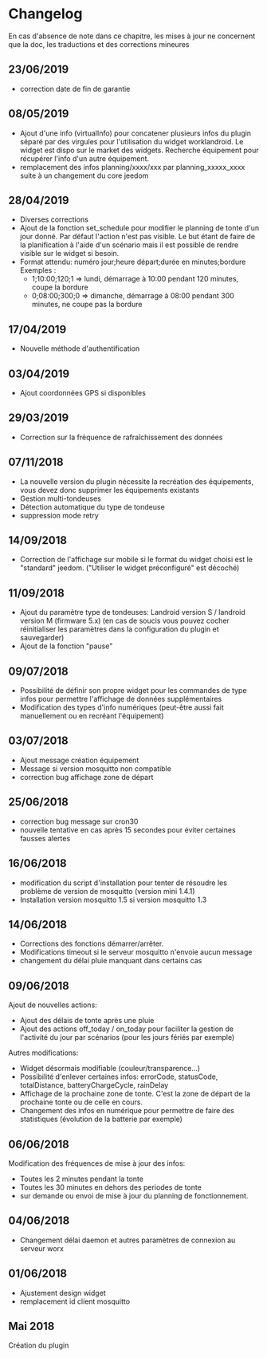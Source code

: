# Changelog

En cas d'absence de note dans ce chapitre, les mises à jour ne concernent que la doc, les traductions et des corrections mineures

## 23/06/2019
- correction date de fin de garantie

## 08/05/2019
- Ajout d'une info (virtualInfo) pour concatener plusieurs infos du plugin séparé par des virgules pour l'utilisation du widget worklandroid. Le widget est dispo sur le market des widgets. Recherche équipement pour récupérer l'info d'un autre équipement.
- remplacement des infos planning/xxxx/xxx par planning_xxxxx_xxxx suite à un changement du core jeedom

## 28/04/2019
- Diverses corrections
- Ajout de la fonction set_schedule pour modifier le planning de tonte d'un jour donné. Par défaut l'action n'est pas visible. Le but étant de faire de la planification à l'aide d'un scénario mais il est possible de rendre visible sur le widget si besoin.
- Format attendu: numéro jour;heure départ;durée en minutes;bordure
Exemples : 
  * 1;10:00;120;1 => lundi, démarrage à 10:00 pendant 120 minutes, coupe la bordure
  * 0;08:00;300;0 => dimanche, démarrage à 08:00 pendant 300 minutes, ne coupe pas la bordure


## 17/04/2019
- Nouvelle méthode d'authentification

## 03/04/2019
- Ajout coordonnées GPS si disponibles

## 29/03/2019
- Correction sur la fréquence de rafraîchissement des données

## 07/11/2018
- La nouvelle version du plugin nécessite la recréation des équipements, vous devez donc supprimer les équipements existants
- Gestion multi-tondeuses
- Détection automatique du type de tondeuse
- suppression mode retry

## 14/09/2018

- Correction de l'affichage sur mobile si le format du widget choisi est le "standard" jeedom. 
("Utiliser le widget préconfiguré" est décoché)

## 11/09/2018

- Ajout du paramètre type de tondeuses: Landroid version S / landroid version M (firmware 5.x)
(en cas de soucis vous pouvez cocher réinitialiser les paramètres dans la configuration du plugin et sauvegarder)
- Ajout de la fonction "pause"

## 09/07/2018

- Possibilité de définir son propre widget pour les commandes de type infos pour permettre l'affichage de données supplémentaires
- Modification des types d'info numériques (peut-être aussi fait manuellement ou en recréant l'équipement)

## 03/07/2018

- Ajout message création équipement 
- Message si version mosquitto non compatible
- correction bug affichage zone de départ

## 25/06/2018

- correction bug message sur cron30
- nouvelle tentative en cas après 15 secondes pour éviter certaines fausses alertes

## 16/06/2018

- modification du script d'installation pour tenter de résoudre les problème de version de mosquitto (version mini 1.4.1)
- Installation version mosquitto 1.5 si version mosquitto 1.3

## 14/06/2018

- Corrections des fonctions démarrer/arrêter.
- Modifications timeout si le serveur mosquitto n'envoie aucun message 
- changement du délai pluie manquant dans certains cas

## 09/06/2018

Ajout de nouvelles actions: 
- Ajout des délais de tonte après une pluie
- Ajout des actions off_today / on_today pour faciliter la gestion de l'activité du jour par scénarios (pour les jours fériés par exemple)

Autres modifications:
- Widget désormais modifiable (couleur/transparence...)
- Possibilité d'enlever certaines infos: errorCode, statusCode, totalDistance, batteryChargeCycle, rainDelay
- Affichage de la prochaine zone de tonte. C'est la zone de départ de la prochaine tonte ou de celle en cours. 
- Changement des infos en numérique pour permettre de faire des statistiques (évolution de la batterie par exemple)

## 06/06/2018

Modification des fréquences de mise à jour des infos: 
- Toutes les 2 minutes pendant la tonte
- Toutes les 30 minutes en dehors des periodes de tonte
- sur demande ou envoi de mise à jour du planning de fonctionnement.

## 04/06/2018

- Changement délai daemon et autres paramètres de connexion au serveur worx

## 01/06/2018

- Ajustement design widget
- remplacement id client mosquitto

## Mai 2018

Création du plugin

